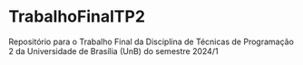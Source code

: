 # TrabalhoFinalTP2
Repositório para o Trabalho Final da Disciplina de Técnicas de Programação 2 da Universidade de Brasília (UnB) do semestre 2024/1
